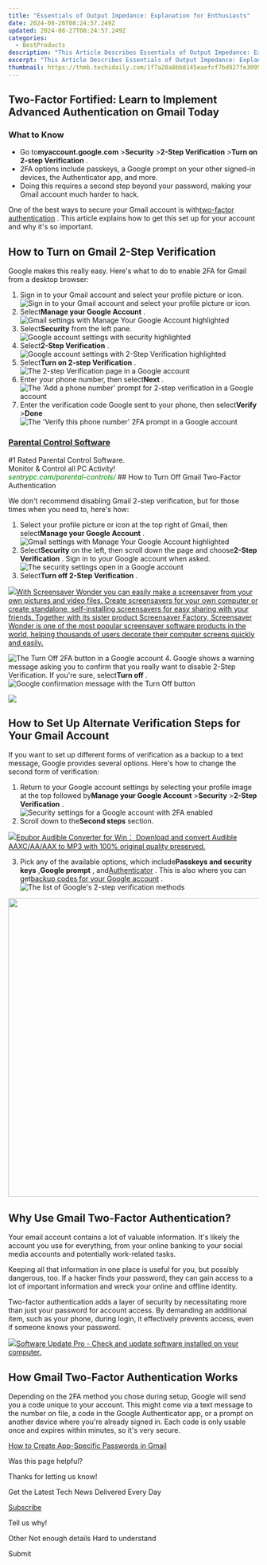 ```yaml
---
title: "Essentials of Output Impedance: Explanation for Enthusiasts"
date: 2024-08-26T08:24:57.249Z
updated: 2024-08-27T08:24:57.249Z
categories:
  - BestProducts
description: "This Article Describes Essentials of Output Impedance: Explanation for Enthusiasts"
excerpt: "This Article Describes Essentials of Output Impedance: Explanation for Enthusiasts"
thumbnail: https://thmb.techidaily.com/1f7a28a8bb8145eaefcf7bd927fe30950467d63b1317d80297e6274f57adb5a8.jpg
---
```


## Two-Factor Fortified: Learn to Implement Advanced Authentication on Gmail Today
### What to Know

* Go to**myaccount.google.com** \>**Security** \>**2-Step Verification** \>**Turn on 2-step Verification** .
* 2FA options include passkeys, a Google prompt on your other signed-in devices, the Authenticator app, and more.
* Doing this requires a second step beyond your password, making your Gmail account much harder to hack.

 One of the best ways to secure your Gmail account is with[two-factor authentication](https://www.lifewire.com/how-to-use-two-factor-authentication-4686242) . This article explains how to get this set up for your account and why it's so important.  

## How to Turn on Gmail 2-Step Verification

 Google makes this really easy. Here's what to do to enable 2FA for Gmail from a desktop browser:

1. Sign in to your Gmail account and select your profile picture or icon.  
![Sign in to your Gmail account and select your profile picture or icon.](https://www.lifewire.com/thmb/XpGVEa_ydf-r8r0RK-2OQ5L6JOs=/1500x0/filters:no_upscale():max_bytes(150000):strip_icc():format(webp)/1Selectprofilepictureannotated-b3b1edd70b1948cc8d6091e63afb34cd.jpg)
2. Select**Manage your Google Account** .  
![Gmail settings with Manage Your Google Account highlighted](https://www.lifewire.com/thmb/Pe8Udf4nXir7HB95nGOhC-KCE6U=/1500x0/filters:no_upscale():max_bytes(150000):strip_icc():format(webp)/2SelectManageyourGoogleaccountannotated-0942870e67344a68ab7dcd590f811a3d.jpg)
3. Select**Security** from the left pane.  
![Google account settings with security highlighted](https://www.lifewire.com/thmb/DT1Ur_GliGS23dPL4-8cNO_xCo8=/1500x0/filters:no_upscale():max_bytes(150000):strip_icc():format(webp)/3SelectSecurityannotated-66dc87f916d84806827da2b0f5d00e34.jpg)
4. Select**2-Step Verification** .  
![Google account settings with 2-Step Verification highlighted](https://www.lifewire.com/thmb/9XxGsRBl70sZTynCu2tUQ3eSEnc=/1500x0/filters:no_upscale():max_bytes(150000):strip_icc():format(webp)/4Select2-StepVerificationannotated-941372db1c7e4a07824aabddbcbb988a.jpg)
5. Select**Turn on 2-step Verification** .  
![The 2-step Verification page in a Google account](https://www.lifewire.com/thmb/iraHGXouvGeotZQsz-JDpMIx49Y=/1500x0/filters:no_upscale():max_bytes(150000):strip_icc():format(webp)/2-step-verification-google-account-3845649f01274321ae0acdbea57290ef.png)
6. Enter your phone number, then select**Next** .  
![The 'Add a phone number' prompt for 2-step verification in a Google account](https://www.lifewire.com/thmb/1K92pSgXKDaOn_Ymr2X_Sin0Cqs=/1500x0/filters:no_upscale():max_bytes(150000):strip_icc():format(webp)/google-account-add-phone-number-2-step-verification-a48263c5e08c427799171ef33eb356f5.png)
7. Enter the verification code Google sent to your phone, then select**Verify** \>**Done**  
![The 'Verify this phone number' 2FA prompt in a Google account](https://www.lifewire.com/thmb/ncnHnWrzCxpHsg42S95xzn-O0Zo=/1500x0/filters:no_upscale():max_bytes(150000):strip_icc():format(webp)/2-step-verification-number-google-5663bb0d29ab4c46af293060352c54bb.png)

<!-- affiliate ads begin -->
<h3 id="200610"><a href="https://sentrypc.7eer.net/c/5597632/200610/3022">Parental Control Software</a></h3>
<span class="text-ad-content">
	#1 Rated Parental Control Software.<br/>
	Monitor & Control all PC Activity!<br/>
		<cite style="color:green">sentrypc.com/parental-controls/</cite>
	</span><img height="0" width="0" src="https://sentrypc.7eer.net/i/5597632/200610/3022" style="position:absolute;visibility:hidden;" border="0" />
<!-- affiliate ads end -->
## How to Turn Off Gmail Two-Factor Authentication

 We don't recommend disabling Gmail 2-step verification, but for those times when you need to, here's how:

1. Select your profile picture or icon at the top right of Gmail, then select**Manage your Google Account** .  
![Gmail settings with Manage Your Google Account highlighted](https://www.lifewire.com/thmb/Pe8Udf4nXir7HB95nGOhC-KCE6U=/1500x0/filters:no_upscale():max_bytes(150000):strip_icc():format(webp)/2SelectManageyourGoogleaccountannotated-0942870e67344a68ab7dcd590f811a3d.jpg)
2. Select**Security** on the left, then scroll down the page and choose**2-Step Verification** . Sign in to your Google account when asked.  
![The security settings open in a Google account](https://www.lifewire.com/thmb/RVVk6fqNdXlR4-7BDZzrL4WlceU=/1500x0/filters:no_upscale():max_bytes(150000):strip_icc():format(webp)/google-security-settings-32dd15fd96f54ffc9499123c84a9f854.png)
3. Select**Turn off 2-Step Verification** .  
<!-- affiliate ads begin -->
<a href="https://secure.2checkout.com/order/checkout.php?PRODS=195080&QTY=1&AFFILIATE=108875&CART=1"><img src="https://www.blumentals.net/scrwonder/images/screensaver-software.png" border="0">With Screensaver Wonder you can easily make a screensaver from your own pictures and video files. Create screensavers for your own computer or create standalone, self-installing screensavers for easy sharing with your friends. Together with its sister product Screensaver Factory, Screensaver Wonder is one of the most popular screensaver software products in the world, helping thousands of users decorate their computer screens quickly and easily.</a>
<!-- affiliate ads end -->
![The Turn Off 2FA button in a Google account](https://www.lifewire.com/thmb/ouv8QX1HVIk0KoYzioHNlzR-sSU=/1500x0/filters:no_upscale():max_bytes(150000):strip_icc():format(webp)/disable-two-step-verification-google-7a947d5206084cf4bbc8f6d59a949fc4.png)
4. Google shows a warning message asking you to confirm that you really want to disable 2-Step Verification. If you're sure, select**Turn off** .  
![Google confirmation message with the Turn Off button](https://www.lifewire.com/thmb/eZoqXK_DwHcHAJUYqrcu9uTEC-o=/1500x0/filters:no_upscale():max_bytes(150000):strip_icc():format(webp)/turn-off-2fa-gmail-2b5b0ce807164afca9b4be86270a53e6.png)

<!-- affiliate ads begin -->
<a href="https://store.bitdefender.com/affiliate.php?ACCOUNT=BITLATIN&AFFILIATE=108875&PATH=http%3A%2F%2Fwww.bitdefender.com%2Fbusiness%3FAFFILIATE%3D108875%26RESOURCE%3D30%2525%2BOff%2Ball%2BGravityZone%2BProducts"><img src="https://www.bitdefender.com/content/dam/bitdefender/business/campaign/1200X628.png" border="0"></a>
<!-- affiliate ads end -->
## How to Set Up Alternate Verification Steps for Your Gmail Account

 If you want to set up different forms of verification as a backup to a text message, Google provides several options. Here's how to change the second form of verification:

1. Return to your Google account settings by selecting your profile image at the top followed by**Manage your Google Account** \>**Security** \>**2-Step Verification** .  
![Security settings for a Google account with 2FA enabled](https://www.lifewire.com/thmb/awa8LnI_ob1tQVHmWXeGBiHObZc=/1500x0/filters:no_upscale():max_bytes(150000):strip_icc():format(webp)/google-security-settings-cbf9e7719c1847fcb54b626a94168973.png)
2. Scroll down to the**Second steps** section.
<!-- affiliate ads begin -->
<a href="https://secure.2checkout.com/order/checkout.php?PRODS=4708689&QTY=1&AFFILIATE=108875&CART=1"><img src="https://www.epubor.com/images/uppic/audible-converter-interface.png" border="0">Epubor Audible Converter for Win： Download and convert Audible AAXC/AA/AAX to MP3 with 100% original quality preserved.</a>
<!-- affiliate ads end -->
3. Pick any of the available options, which include**Passkeys and security keys** ,**Google prompt** , and[Authenticator](https://www.lifewire.com/how-to-set-up-google-authenticator-4689012) . This is also where you can get[backup codes for your Google account](https://www.lifewire.com/how-to-use-google-backup-codes-4172457) .  
![The list of Google's 2-step verification methods](https://www.lifewire.com/thmb/0mC55xoqifGaJGNsFpQPjFkWGEU=/1500x0/filters:no_upscale():max_bytes(150000):strip_icc():format(webp)/2-step-verification-google-account-8857e154647241098b43075f4b9e2f28.png)

<!-- affiliate ads begin -->
<a href="https://appsumo.8odi.net/c/5597632/2082535/7443" target="_top" id="2082535"><img src="//a.impactradius-go.com/display-ad/7443-2082535" border="0" alt="" width="1200" height="600"/></a><img height="0" width="0" src="https://appsumo.8odi.net/i/5597632/2082535/7443" style="position:absolute;visibility:hidden;" border="0" />
<!-- affiliate ads end -->
## Why Use Gmail Two-Factor Authentication?

 Your email account contains a lot of valuable information. It's likely the account you use for everything, from your online banking to your social media accounts and potentially work-related tasks.

 Keeping all that information in one place is useful for you, but possibly dangerous, too. If a hacker finds your password, they can gain access to a lot of important information and wreck your online and offline identity.

 Two-factor authentication adds a layer of security by necessitating more than just your password for account access. By demanding an additional item, such as your phone, during login, it effectively prevents access, even if someone knows your password.

<!-- affiliate ads begin -->
<a href="https://order.glarysoft.com/order/checkout.php?PRODS=4691139&QTY=1&AFFILIATE=108875&CART=1"><img src="https://secure.avangate.com/images/merchant/6734fa703f6633ab896eecbdfad8953a/products/SU-200-1.png" border="0">Software Update Pro - Check and update software installed on your computer. </a>
<!-- affiliate ads end -->
## How Gmail Two-Factor Authentication Works

 Depending on the 2FA method you chose during setup, Google will send you a code unique to your account. This might come via a text message to the number on file, a code in the Google Authenticator app, or a prompt on another device where you're already signed in. Each code is only usable once and expires within minutes, so it's very secure.

[How to Create App-Specific Passwords in Gmail](https://www.lifewire.com/get-a-password-to-access-gmail-by-pop-imap-2-1171882)

Was this page helpful?

Thanks for letting us know!

 Get the Latest Tech News Delivered Every Day

[Subscribe](https://www.lifewire.com/#)

Tell us why!

 Other  Not enough details  Hard to understand

 Submit

<ins class="adsbygoogle"
     style="display:block"
     data-ad-format="autorelaxed"
     data-ad-client="ca-pub-7571918770474297"
     data-ad-slot="1223367746"></ins>



<ins class="adsbygoogle"
     style="display:block"
     data-ad-client="ca-pub-7571918770474297"
     data-ad-slot="8358498916"
     data-ad-format="auto"
     data-full-width-responsive="true"></ins>


